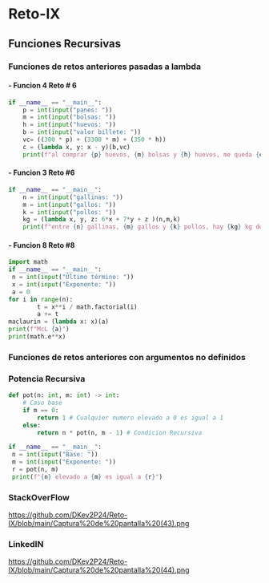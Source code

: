 # Reto-IX
## Funciones Recursivas

### Funciones de retos anteriores pasadas a lambda
#### - Funcion 4 Reto # 6
```python
if __name__ == "__main__":
    p = int(input("panes: "))
    m = int(input("bolsas: "))
    h = int(input("huevos: "))
    b = int(input("valor billete: "))
    vc= ((300 * p) + (3300 * m) + (350 * h))
    c = (lambda x, y: x - y)(b,vc)
    print(f"al comprar {p} huevos, {m} bolsas y {h} huevos, me queda {c}")
```
#### - Funcion 3 Reto #6
```python
if __name__ == "__main__":
    n = int(input("gallinas: "))
    m = int(input("gallos: "))
    k = int(input("pollos: "))
    kg = (lambda x, y, z: 6*x + 7*y + z )(n,m,k)
    print(f"entre {n} gallinas, {m} gallos y {k} pollos, hay {kg} kg de carne")
```
#### - Funcion 8 Reto #8
```python
import math
if __name__ == "__main__":    
 n = int(input("Último término: "))
 x = int(input("Exponente: "))
 a = 0
for i in range(n):
        t = x**i / math.factorial(i)
        a += t
maclaurin = (lambda x: x)(a)
print(f"McL {a}")
print(math.e**x)
```
### Funciones de retos anteriores con argumentos no definidos



### Potencia Recursiva
```python
def pot(n: int, m: int) -> int:
    # Caso base
    if m == 0:
        return 1 # Cualquier numero elevado a 0 es igual a 1
    else:
        return n * pot(n, m - 1) # Condicion Recursiva

if __name__ == "__main__":
 n = int(input("Base: "))
 m = int(input("Exponente: "))
 r = pot(n, m)
 print(f"{n} elevado a {m} es igual a {r}")
```

### StackOverFlow
https://github.com/DKev2P24/Reto-IX/blob/main/Captura%20de%20pantalla%20(43).png

### LinkedIN
https://github.com/DKev2P24/Reto-IX/blob/main/Captura%20de%20pantalla%20(44).png

